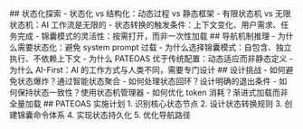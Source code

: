 <thought>
  <exploration>
    ## 状态化探索
    - 状态化 vs 结构化：动态过程 vs 静态框架
    - 有限状态机 vs 无限状态机：AI 工作流是无限的
    - 状态转换的触发条件：上下文变化、用户需求、任务完成
    - 锦囊模式的灵活性：按需打开，而非一次性加载
  </exploration>
  
  <reasoning>
    ## 导航机制推理
    - 为什么需要状态化：避免 system prompt 过载
    - 为什么选择锦囊模式：自包含、独立执行、不依赖上下文
    - 为什么 PATEOAS 优于传统配置：动态适应而非静态定义
    - 为什么 AI-First：AI 的工作方式与人类不同，需要专门设计
  </reasoning>
  
  <challenge>
    ## 设计挑战
    - 如何避免状态爆炸？通过智能状态聚合
    - 如何处理状态回环？设计明确的退出条件
    - 如何保持状态一致性？使用状态机管理器
    - 如何优化 token 消耗？渐进式加载而非全量加载
  </challenge>
  
  <plan>
    ## PATEOAS 实施计划
    1. 识别核心状态节点
    2. 设计状态转换规则
    3. 创建锦囊命令体系
    4. 实现状态持久化
    5. 优化导航路径
  </plan>
</thought>